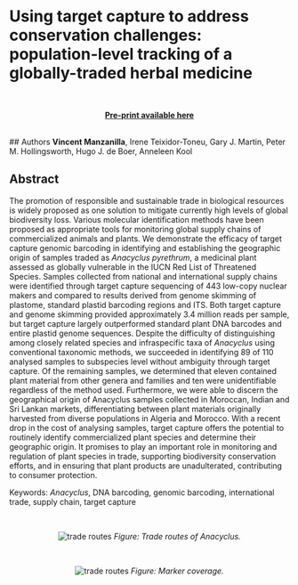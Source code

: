 
# Using target capture to address conservation challenges: population-level tracking of a globally-traded herbal medicine

<br>

<center>

[**Pre-print available
here**](https://www.biorxiv.org/content/10.1101/744318v2)

</center>

<br> \#\# Authors **Vincent Manzanilla**, Irene Teixidor-Toneu, Gary J.
Martin, Peter M. Hollingsworth, Hugo J. de Boer, Anneleen Kool

## Abstract

The promotion of responsible and sustainable trade in biological
resources is widely proposed as one solution to mitigate currently high
levels of global biodiversity loss. Various molecular identification
methods have been proposed as appropriate tools for monitoring global
supply chains of commercialized animals and plants. We demonstrate the
efficacy of target capture genomic barcoding in identifying and
establishing the geographic origin of samples traded as *Anacyclus
pyrethrum*, a medicinal plant assessed as globally vulnerable in the
IUCN Red List of Threatened Species. Samples collected from national and
international supply chains were identified through target capture
sequencing of 443 low-copy nuclear makers and compared to results
derived from genome skimming of plastome, standard plastid barcoding
regions and ITS. Both target capture and genome skimming provided
approximately 3.4 million reads per sample, but target capture largely
outperformed standard plant DNA barcodes and entire plastid genome
sequences. Despite the difficulty of distinguishing among closely
related species and infraspecific taxa of *Anacyclus* using conventional
taxonomic methods, we succeeded in identifying 89 of 110 analysed
samples to subspecies level without ambiguity through target capture. Of
the remaining samples, we determined that eleven contained plant
material from other genera and families and ten were unidentifiable
regardless of the method used. Furthermore, we were able to discern the
geographical origin of Anacyclus samples collected in Moroccan, Indian
and Sri Lankan markets, differentiating between plant materials
originally harvested from diverse populations in Algeria and Morocco.
With a recent drop in the cost of analysing samples, target capture
offers the potential to routinely identify commercialized plant species
and determine their geographic origin. It promises to play an important
role in monitoring and regulation of plant species in trade, supporting
biodiversity conservation efforts, and in ensuring that plant products
are unadulterated, contributing to consumer protection.

Keywords: *Anacyclus*, DNA barcoding, genomic barcoding, international
trade, supply chain, target capture

<br>

<center>

![trade
routes](https://github.com/vincentmanz/Global_trade_Anacyclus/blob/main/Figure%203-6/Figure%206%20-%20Origin%20of%20the%20samples%204%20cases.png)
*Figure: Trade routes of Anacyclus.*

</center>

<br>

<center>

![trade
routes](https://github.com/vincentmanz/Global_trade_Anacyclus/blob/main/Figure%202/Box%20plot%20Number%20of%20reads%20per%20samples.png)
*Figure: Marker coverage.*

</center>
